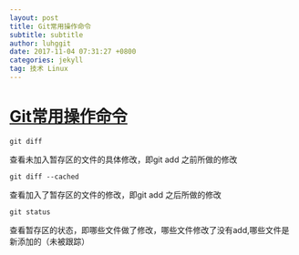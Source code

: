 ```yaml
---
layout: post
title: Git常用操作命令
subtitle: subtitle
author: luhggit
date: 2017-11-04 07:31:27 +0800
categories: jekyll
tag: 技术 Linux
---
```


# [Git常用操作命令]()

```
git diff
```
查看未加入暂存区的文件的具体修改，即git add 之前所做的修改

```
git diff --cached
```
查看加入了暂存区的文件的修改，即git add 之后所做的修改

```
git status
```
查看暂存区的状态，即哪些文件做了修改，哪些文件修改了没有add,哪些文件是新添加的（未被跟踪）
